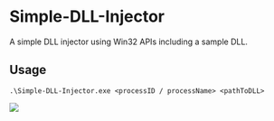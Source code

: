 # Simple-DLL-Injector
A simple DLL injector using Win32 APIs including a sample DLL.

## Usage
```.\Simple-DLL-Injector.exe <processID / processName> <pathToDLL>```

[<img src="images/Simple-DLL-Injector_demo.jpg">](demo)
